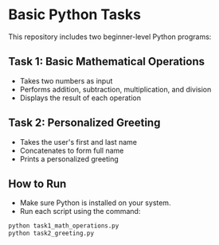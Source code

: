# Basic Python Tasks

This repository includes two beginner-level Python programs:

## Task 1: Basic Mathematical Operations
- Takes two numbers as input
- Performs addition, subtraction, multiplication, and division
- Displays the result of each operation

## Task 2: Personalized Greeting
- Takes the user's first and last name
- Concatenates to form full name
- Prints a personalized greeting

## How to Run
- Make sure Python is installed on your system.
- Run each script using the command:
```bash
python task1_math_operations.py
python task2_greeting.py
